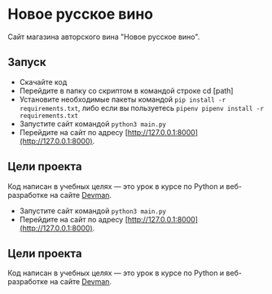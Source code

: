 # Новое русское вино

Сайт магазина авторского вина "Новое русское вино".

## Запуск

- Скачайте код
- Перейдите в папку со скриптом в командой строке cd [path]
- Установите необходимые пакеты командой ```pip install -r requirements.txt```, либо если вы пользуетесь ```pipenv pipenv install -r requirements.txt```
- Запустите сайт командой ```python3 main.py```
- Перейдите на сайт по адресу [http://127.0.0.1:8000](http://127.0.0.1:8000).

## Цели проекта

Код написан в учебных целях — это урок в курсе по Python и веб-разработке на сайте [Devman](https://dvmn.org).
- Запустите сайт командой ```python3 main.py```
- Перейдите на сайт по адресу [http://127.0.0.1:8000](http://127.0.0.1:8000).

## Цели проекта

Код написан в учебных целях — это урок в курсе по Python и веб-разработке на сайте [Devman](https://dvmn.org).
